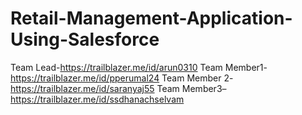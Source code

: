 # Retail-Management-Application-Using-Salesforce
Team Lead-https://trailblazer.me/id/arun0310
Team Member1-https://trailblazer.me/id/pperumal24
Team Member 2-https://trailblazer.me/id/saranyaj55
Team Member3–https://trailblazer.me/id/ssdhanachselvam
 
